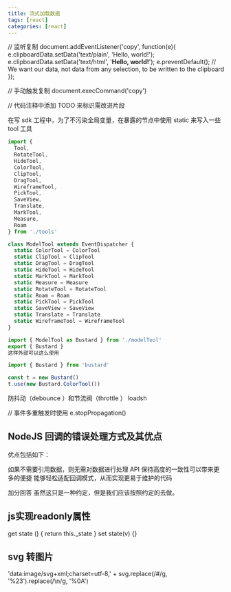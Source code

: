 ```yaml
---
title: 流式加载数据
tags: [react]
categories: [react]
---
```


// 监听复制
document.addEventListener('copy', function(e){
e.clipboardData.setData('text/plain', 'Hello, world!');
e.clipboardData.setData('text/html', '<b>Hello, world!</b>');
e.preventDefault(); // We want our data, not data from any selection, to be written to the clipboard
});

// 手动触发复制
document.execCommand('copy')

// 代码注释中添加 TODO 来标识需改进片段

在写 sdk 工程中，为了不污染全局变量，在暴露的节点中使用 static 来写入一些 tool 工具

```ts
import {
  Tool,
  RotateTool,
  HideTool,
  ColorTool,
  ClipTool,
  DragTool,
  WireframeTool,
  PickTool,
  SaveView,
  Translate,
  MarkTool,
  Measure,
  Roam
} from './tools'

class ModelTool extends EventDispatcher {
  static ColorTool = ColorTool
  static ClipTool = ClipTool
  static DragTool = DragTool
  static HideTool = HideTool
  static MarkTool = MarkTool
  static Measure = Measure
  static RotateTool = RotateTool
  static Roam = Roam
  static PickTool = PickTool
  static SaveView = SaveView
  static Translate = Translate
  static WireframeTool = WireframeTool
}

import { ModelTool as Bustard } from './modelTool'
export { Bustard }
这样外部可以这么使用

import { Bustard } from 'bustard'

const t = new Bustard()
t.use(new Bustard.ColorTool())
```

防抖动（debounce ）和节流阀（throttle ） loadsh

// 事件多重触发时使用
e.stopPropagation()

## NodeJS 回调的错误处理方式及其优点
优点包括如下：

如果不需要引用数据，则无需对数据进行处理
API 保持高度的一致性可以带来更多的便捷
能够轻松适配回调模式，从而实现更易于维护的代码

加分回答
虽然这只是一种约定，但是我们应该按照约定的去做。

## js实现readonly属性
  get state () {
    return this._state
  }
  set state(v) {}

## svg 转图片
'data:image/svg+xml;charset=utf-8,' + svg.replace(/#/g, '%23').replace(/\n/g, '%0A')
